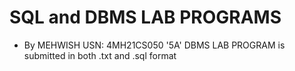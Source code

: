 # SQL and DBMS LAB PROGRAMS
- By MEHWISH 
 USN: 4MH21CS050
 '5A' 
 DBMS
 LAB PROGRAM is submitted in both .txt and .sql format
